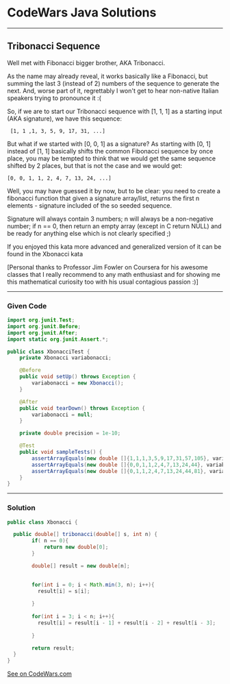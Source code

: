# CodeWars Java Solutions

---

## Tribonacci Sequence

Well met with Fibonacci bigger brother, AKA Tribonacci.

As the name may already reveal, it works basically like a Fibonacci, but summing the last 3 (instead of 2) numbers of the sequence to generate the next. And, worse part of it, regrettably I won't get to hear non-native Italian speakers trying to pronounce it :(

So, if we are to start our Tribonacci sequence with [1, 1, 1] as a starting input (AKA signature), we have this sequence:


```
 [1, 1 ,1, 3, 5, 9, 17, 31, ...]
```
But what if we started with [0, 0, 1] as a signature? As starting with [0, 1] instead of [1, 1] basically shifts the common Fibonacci sequence by once place, you may be tempted to think that we would get the same sequence shifted by 2 places, but that is not the case and we would get:
```
[0, 0, 1, 1, 2, 4, 7, 13, 24, ...]
```
Well, you may have guessed it by now, but to be clear: you need to create a fibonacci function that given a signature array/list, returns the first n elements - signature included of the so seeded sequence.

Signature will always contain 3 numbers; n will always be a non-negative number; if n == 0, then return an empty array (except in C return NULL) and be ready for anything else which is not clearly specified ;)

If you enjoyed this kata more advanced and generalized version of it can be found in the Xbonacci kata

[Personal thanks to Professor Jim Fowler on Coursera for his awesome classes that I really recommend to any math enthusiast and for showing me this mathematical curiosity too with his usual contagious passion :)]

---

### Given Code

```Java
import org.junit.Test;
import org.junit.Before;
import org.junit.After;
import static org.junit.Assert.*;

public class XbonacciTest {
    private Xbonacci variabonacci;

    @Before
    public void setUp() throws Exception {
        variabonacci = new Xbonacci();
    }

    @After
    public void tearDown() throws Exception {
        variabonacci = null;
    }

    private double precision = 1e-10;

    @Test
    public void sampleTests() {
        assertArrayEquals(new double []{1,1,1,3,5,9,17,31,57,105}, variabonacci.tribonacci(new double []{1,1,1},10), precision);
        assertArrayEquals(new double []{0,0,1,1,2,4,7,13,24,44}, variabonacci.tribonacci(new double []{0,0,1},10), precision);
        assertArrayEquals(new double []{0,1,1,2,4,7,13,24,44,81}, variabonacci.tribonacci(new double []{0,1,1},10), precision);
    }
}

```

---

### Solution

```Java
public class Xbonacci {

  public double[] tribonacci(double[] s, int n) {
        if( n == 0){
            return new double[0];
        }

        double[] result = new double[n];

    
        for(int i = 0; i < Math.min(3, n); i++){
          result[i] = s[i];
          
        }
    
        for(int i = 3; i < n; i++){
          result[i] = result[i - 1] + result[i - 2] + result[i - 3];
          
        }

        return result;
  }
}
```



[See on CodeWars.com](https://www.codewars.com/kata/556deca17c58da83c00002db/train/java)